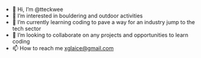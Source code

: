 - 👋 Hi, I’m @tteckwee
- 👀 I’m interested in bouldering and outdoor activities
- 🌱 I’m currently learning coding to pave a way for an industry jump to the tech sector
- 💞️ I’m looking to collaborate on any projects and opportunities to learn coding
- 📫 How to reach me xglaice@gmail.com

<!---
tteckwee/tteckwee is a ✨ special ✨ repository because its `README.md` (this file) appears on your GitHub profile.
You can click the Preview link to take a look at your changes.
--->
